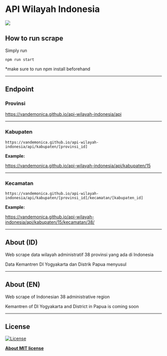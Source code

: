 # API Wilayah Indonesia

![](https://forthebadge.com/images/badges/made-with-javascript.svg)

## **How to run scrape**
Simply run

`
npm run start
`

*make sure to run npm install beforehand

* * *

## **Endpoint**
### **Provinsi**

https://vandemonica.github.io/api-wilayah-indonesia/api

* * *

### **Kabupaten**

`
https://vandemonica.github.io/api-wilayah-indonesia/api/kabupaten/[provinsi_id]
`

**Example:**

https://vandemonica.github.io/api-wilayah-indonesia/api/kabupaten/15

* * *

### **Kecamatan**

`
https://vandemonica.github.io/api-wilayah-indonesia/api/kabupaten/[provinsi_id]/kecamatan/[kabupaten_id]
`

**Example:**

https://vandemonica.github.io/api-wilayah-indonesia/api/kabupaten/15/kecamatan/38/

* * *

## **About (ID)**
Web scrape data wilayah administratif 38 provinsi yang ada di Indonesia

Data Kemantren DI Yogyakarta dan Distrik Papua menyusul

* * *

## **About (EN)**
Web scrape of Indonesian 38 administrative region

Kemantren of DI Yogyakarta and District in Papua is coming soon

* * *

## **License**
[![License](http://img.shields.io/:license-mit-blue.svg?style=flat-square)](http://badges.mit-license.org)

**[About MIT license](http://opensource.org/licenses/mit-license.php)**
